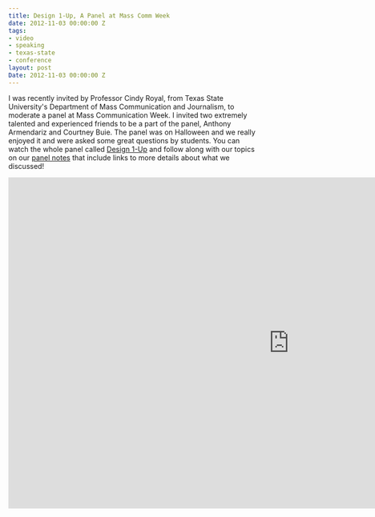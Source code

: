 ```yaml
---
title: Design 1-Up, A Panel at Mass Comm Week
date: 2012-11-03 00:00:00 Z
tags:
- video
- speaking
- texas-state
- conference
layout: post
Date: 2012-11-03 00:00:00 Z
---
```


I was recently invited by Professor Cindy Royal, from Texas State University's Department of Mass Communication and Journalism, to moderate a panel at Mass Communication Week. I invited two extremely talented and experienced friends to be a part of the panel, Anthony Armendariz and Courtney Buie.
The panel was on Halloween and we really enjoyed it and were asked some great questions by students.
You can watch the whole panel called <a href="http://www.txstatemcweek.com/2012/10/video-design-1-up.html" target="_blank">Design 1-Up</a> and follow along with our topics on our <a href="http://www.samkapila.com/sharing/mcweek/" target="_blank">panel notes</a> that include links to more details about what we discussed!
</p><iframe width="1120" height="662" src="http://www.ustream.tv/embed/recorded/26581450?ub=ff3d23&amp;lc=ff3d23&amp;oc=ffffff&amp;uc=ffffff&amp;v=3&amp;wmode=direct" scrolling="no" frameborder="0" style="border: 0px none transparent;">    </iframe>

